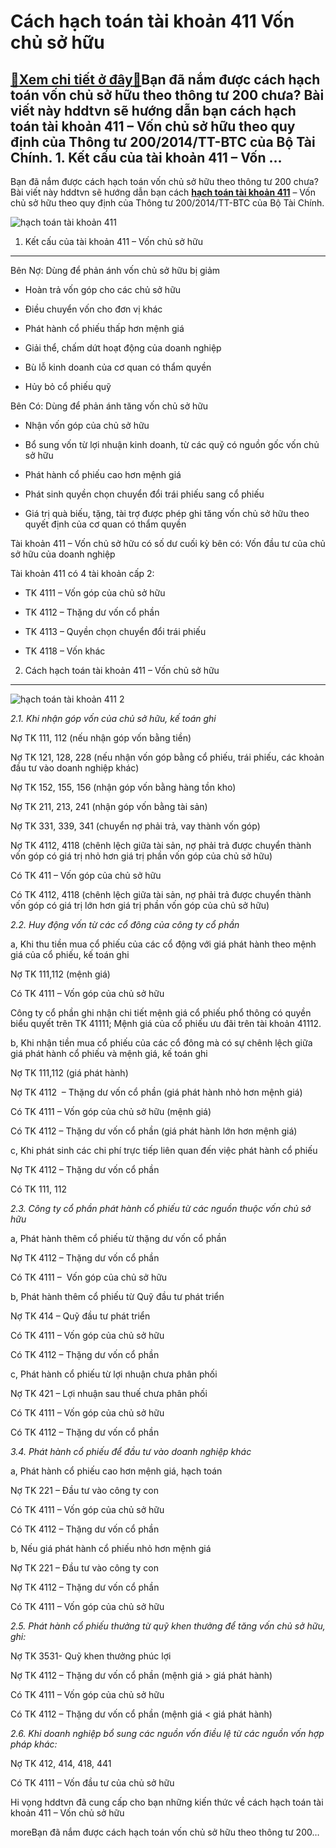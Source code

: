 Cách hạch toán tài khoản 411 Vốn chủ sở hữu
===========================================

[:gift:Xem chi tiết ở đây:gift:](https://hddtvn.com/cach-hach-toan-tai-khoan-411-von-chu-so-huu/)Bạn đã nắm được cách hạch toán vốn chủ sở hữu theo thông tư 200 chưa? Bài viết này hddtvn sẽ hướng dẫn bạn cách hạch toán tài khoản 411 – Vốn chủ sở hữu theo quy định của Thông tư 200/2014/TT-BTC của Bộ Tài Chính. 1. Kết cấu của tài khoản 411 – Vốn …
----------------------------------------------------------------------------------------------------------------------------------------------------------------------------------------------------------------------------------------------------------

Bạn đã nắm được cách hạch toán vốn chủ sở hữu theo thông tư 200 chưa? Bài viết này hddtvn sẽ hướng dẫn bạn cách **[hạch toán tài khoản 411](#)** – Vốn chủ sở hữu theo quy định của Thông tư 200/2014/TT-BTC của Bộ Tài Chính.


![hạch toán tài khoản 411](https://hddtvn.com/wp-content/uploads/2021/01/capital.png)


1. Kết cấu của tài khoản 411 – Vốn chủ sở hữu
---------------------------------------------


Bên Nợ: Dùng để phản ánh vốn chủ sở hữu bị giảm




* Hoàn trả vốn góp cho các chủ sở hữu

* Điều chuyển vốn cho đơn vị khác

* Phát hành cổ phiếu thấp hơn mệnh giá

* Giải thể, chấm dứt hoạt động của doanh nghiệp

* Bù lỗ kinh doanh của cơ quan có thẩm quyền

* Hủy bỏ cổ phiếu quỹ



Bên Có: Dùng để phản ánh tăng vốn chủ sở hữu




* Nhận vốn góp của chủ sở hữu

* Bổ sung vốn từ lợi nhuận kinh doanh, từ các quỹ có nguồn gốc vốn chủ sở hữu

* Phát hành cổ phiếu cao hơn mệnh giá

* Phát sinh quyền chọn chuyển đổi trái phiếu sang cổ phiếu

* Giá trị quà biếu, tặng, tài trợ được phép ghi tăng vốn chủ sở hữu theo quyết định của cơ quan có thẩm quyền



Tài khoản 411 – Vốn chủ sở hữu có số dư cuối kỳ bên có: Vốn đầu tư của chủ sở hữu của doanh nghiệp


Tài khoản 411 có 4 tài khoản cấp 2:




* TK 4111 – Vốn góp của chủ sở hữu

* TK 4112 – Thặng dư vốn cổ phần

* TK 4113 – Quyền chọn chuyển đổi trái phiếu

* TK 4118 – Vốn khác



2. Cách hạch toán tài khoản 411 – Vốn chủ sở hữu
------------------------------------------------


![hạch toán tài khoản 411 2](https://hddtvn.com/wp-content/uploads/2021/01/capital-2.png)


*2.1. Khi nhận góp vốn của chủ sở hữu, kế toán ghi*


Nợ TK 111, 112 (nếu nhận góp vốn bằng tiền)


Nợ TK 121, 128, 228 (nếu nhận vốn góp bằng cổ phiếu, trái phiếu, các khoản đầu tư vào doanh nghiệp khác)


Nợ TK 152, 155, 156 (nhận góp vốn bằng hàng tồn kho)


Nợ TK 211, 213, 241 (nhận góp vốn bằng tài sản)


Nợ TK 331, 339, 341 (chuyển nợ phải trả, vay thành vốn góp)


Nợ TK 4112, 4118 (chênh lệch giữa tài sản, nợ phải trả được chuyển thành vốn góp có giá trị nhỏ hơn giá trị phần vốn góp của chủ sở hữu)


Có TK 411 – Vốn góp của chủ sở hữu


Có TK 4112, 4118 (chênh lệch giữa tài sản, nợ phải trả được chuyển thành vốn góp có giá trị lớn hơn giá trị phần vốn góp của chủ sở hữu)


*2.2. Huy động vốn từ các cổ đông của công ty cổ phần*


a, Khi thu tiền mua cổ phiếu của các cổ động với giá phát hành theo mệnh giá của cổ phiếu, kế toán ghi


Nợ TK 111,112 (mệnh giá)


Có TK 4111 – Vốn góp của chủ sở hữu


Công ty cổ phần ghi nhận chi tiết mệnh giá cổ phiếu phổ thông có quyền biểu quyết trên TK 41111; Mệnh giá của cổ phiếu ưu đãi trên tài khoản 41112.


b, Khi nhận tiền mua cổ phiếu của các cổ đông mà có sự chênh lệch giữa giá phát hành cổ phiếu và mệnh giá, kế toán ghi


Nợ TK 111,112 (giá phát hành)


Nợ TK 4112  – Thặng dư vốn cổ phần (giá phát hành nhỏ hơn mệnh giá)


Có TK 4111 – Vốn góp của chủ sở hữu (mệnh giá)


Có TK 4112 – Thặng dư vốn cổ phần (giá phát hành lớn hơn mệnh giá)


c, Khi phát sinh các chi phí trực tiếp liên quan đến việc phát hành cổ phiếu


Nợ TK 4112 – Thặng dư vốn cổ phần


Có TK 111, 112


*2.3. Công ty cổ phần phát hành cổ phiếu từ các nguồn thuộc vốn chủ sở hữu*


a, Phát hành thêm cổ phiếu từ thặng dư vốn cổ phần


Nợ TK 4112 – Thặng dư vốn cổ phần


Có TK 4111 –  Vốn góp của chủ sở hữu


b, Phát hành thêm cổ phiếu từ Quỹ đầu tư phát triển


Nợ TK 414 – Quỹ đầu tư phát triển


Có TK 4111 – Vốn góp của chủ sở hữu


Có TK 4112 – Thặng dư vốn cổ phần


c, Phát hành cổ phiếu từ lợi nhuận chưa phân phối


Nợ TK 421 – Lợi nhuận sau thuế chưa phân phối


Có TK 4111 – Vốn góp của chủ sở hữu


Có TK 4112 – Thặng dư vốn cổ phần


*3.4. Phát hành cổ phiếu để đầu tư vào doanh nghiệp khác*


a, Phát hành cổ phiếu cao hơn mệnh giá, hạch toán


Nợ TK 221 – Đầu tư vào công ty con


Có TK 4111 – Vốn góp của chủ sở hữu


Có TK 4112 – Thặng dư vốn cổ phần


b, Nếu giá phát hành cổ phiếu nhỏ hơn mệnh giá


Nợ TK 221 – Đầu tư vào công ty con


Nợ TK 4112 – Thặng dư vốn cổ phần


Có TK 4111 – Vốn góp của chủ sở hữu


*2.5. Phát hành cổ phiếu thưởng từ quỹ khen thưởng để tăng vốn chủ sở hữu, ghi:*


Nợ TK 3531- Quỹ khen thưởng phúc lợi


Nợ TK 4112 – Thặng dư vốn cổ phần (mệnh giá > giá phát hành)


Có TK 4111 – Vốn góp của chủ sở hữu


Có TK 4112 – Thặng dư vốn cổ phần (mệnh giá < giá phát hành)


*2.6. Khi doanh nghiệp bổ sung các nguồn vốn điều lệ từ các nguồn vốn hợp pháp khác:*


Nợ TK 412, 414, 418, 441


Có TK 4111 – Vốn đầu tư của chủ sở hữu


Hi vọng hddtvn đã cung cấp cho bạn những kiến thức về cách hạch toán tài khoản 411 – Vốn chủ sở hữu



moreBạn đã nắm được cách hạch toán vốn chủ sở hữu theo thông tư 200…

